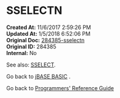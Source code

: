 # SSELECTN

**Created At:** 11/6/2017 2:59:26 PM  
**Updated At:** 1/5/2018 6:52:06 PM  
**Original Doc:** [284385-sselectn](https://docs.jbase.com/36868-jbase-basic/284385-sselectn)  
**Original ID:** 284385  
**Internal:** No  

See also: [SSELECT](./../sselect).

Go back to [jBASE BASIC](./../jbase-basic-programmers-reference-guide) .

Go back to [Programmers' Reference Guide](./../../reference-guides/jbc/README.md)

  
<PageFooter />
